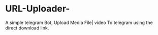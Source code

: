 # URL-Uploader-
A simple telegram Bot, Upload Media File| video To telegram using the direct download link.
